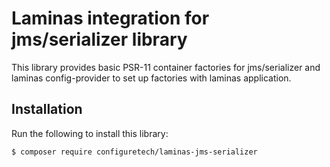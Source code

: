 # Laminas integration for jms/serializer library

This library provides basic PSR-11 container factories for jms/serializer and laminas
config-provider to set up factories with laminas application.

## Installation

Run the following to install this library:

```bash
$ composer require configuretech/laminas-jms-serializer
```

